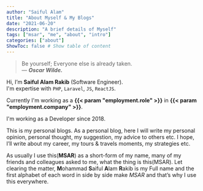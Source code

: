 ```yaml
---
author: "Saiful Alam"
title: "About Myself & My Blogs"
date: "2021-06-20"
description: "A brief details of Myself"
tags: ["msar", "me", "about", "intro"]
categories: ["about"]
ShowToc: false # Show table of content
---
```


> Be yourself; Everyone else is already taken.  
> — __*Oscar Wilde.*__

Hi, I’m **Saiful Alam Rakib** (Software Engineer).  
I'm expertise with `PHP`, `Laravel`, `JS`, `ReactJS`.

Currently I'm working as a **{{< param "employment.role" >}}** in **{{< param "employment.company" >}}**.

I'm working as a Developer since 2018.

This is my personal blogs.
As a personal blog, here I will write my personal opinion, personal thought, my suggestion, my advice to others etc.
I hope, I’ll write about my career, my tours & travels moments, my strategies etc.

As usually I use this(**MSAR**) as a short-form of my name, many of my friends and colleagues asked to me, what the thing is this(MSAR).
Let clearing the matter, **M**ohammad **S**aiful **A**lam **R**akib is my Full name and the first alphabet of each word in side by side make *MSAR* and that’s why I use this everywhere.

